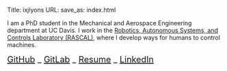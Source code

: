 Title: ixjlyons
URL:
save_as: index.html

I am a PhD student in the Mechanical and Aerospace Engineering department at UC
Davis. I work in the [Robotics, Autonomous Systems, and Controls Laboratory
(RASCAL)](https://research.engineering.ucdavis.edu/rascal/), where I develop
ways for humans to control machines.

<div style="font-size:20px">
    <i class="fa fa-github" aria-hidden="true"></i> <a href="https://github.com/ixjlyons">GitHub</a>
    _
    <i class="fa fa-gitlab" aria-hidden="true"></i> <a href="https://gitlab.com/ixjlyons">GitLab</a>
    _
    <i class="fa fa-file-text-o" aria-hidden="true"></i> <a href="https://www.dropbox.com/s/49t8ne7wbfsr0ni/cv.pdf?dl=1">Resume</a>
    _
    <i class="fa fa-linkedin-square" aria-hidden="true"></i> <a href="https://www.linkedin.com/in/ixjlyons/">LinkedIn</a>
</div>
